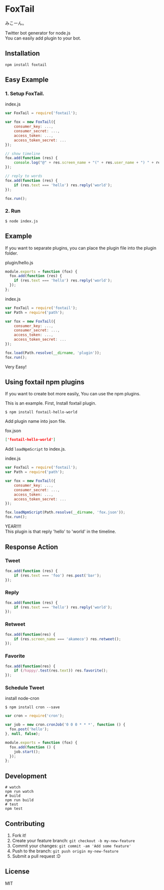 # FoxTail
みこーん。  

Twitter bot generator for node.js  
You can easily add plugin to your bot.

## Installation

```
npm install foxtail
```

## Easy Example

### 1. Setup FoxTail.

index.js

```js
var FoxTail = require('foxtail');

var fox = new FoxTail({
    consumer_key: ...,
    consumer_secret: ...,
    access_token: ...,
    access_token_secret: ...
});

// show timeline
fox.add(function (res) {
    console.log("@" + res.screen_name + "(" + res.user_name + ") " + res.text + "\n");
});

// reply to words
fox.add(function (res) {
    if (res.text === 'hello') res.reply('world');
});

fox.run();
```

### 2. Run

```
$ node index.js
```

## Example
If you want to separate plugins, you can place the plugin file into the plugin folder.

plugin/hello.js
```js
module.exports = function (fox) {
  fox.add(function (res) {
    if (res.text === 'hello') res.reply('world');
  });
};
```

index.js
```js
var FoxTail = require('foxtail');
var Path = require('path');

var fox = new FoxTail({
    consumer_key: ...,
    consumer_secret: ...,
    access_token: ...,
    access_token_secret: ...
});

fox.load(Path.resolve(__dirname, 'plugin'));
fox.run();
```

Very Easy!

## Using foxtail npm plugins
If you want to create bot more easily, You can use the npm plugins.  

This is an example.
First, Install foxtail plugin.
```
$ npm install foxtail-hello-world
```

Add plugin name into json file.

fox.json
```fox.json
['foxtail-hello-world']
```

Add `loadNpmScript` to index.js.

index.js
```js
var FoxTail = require('foxtail');
var Path = require('path');

var fox = new FoxTail({
    consumer_key: ...,
    consumer_secret: ...,
    access_token: ...,
    access_token_secret: ...
});

fox.loadNpmScript(Path.resolve(__dirname, 'fox.json'));
fox.run();
```

YEAR!!!!  
This plugin is that reply 'hello' to 'world' in the timeline.   

## Response Action

### Tweet

```js
fox.add(function (res) {
    if (res.text === 'foo') res.post('bar');
});
```

### Reply

```js
fox.add(function (res) {
    if (res.text === 'hello') res.reply('world');
});
```

### Retweet

```js
fox.add(function(res) {
    if (res.screen_name === 'akameco') res.retweet();
});
```

### Favorite

```js
fox.add(function(res) {
    if (/happy/.test(res.text)) res.favorite();
});
```

### Schedule Tweet
install node-cron

```
$ npm install cron --save
```

```js
var cron = require('cron');

var job = new cron.cronJob('0 0 0 * * *', function () {
  fox.post('hello');
}, null, false);

module.exports = function (fox) {
  fox.add(function () {
    job.start();
  });
};
```

## Development

```
# watch
npm run watch
# build
npm run build
# test
npm test
```

## Contributing

1. Fork it!
2. Create your feature branch: `git checkout -b my-new-feature`
3. Commit your changes: `git commit -am 'Add some feature'`
4. Push to the branch: `git push origin my-new-feature`
5. Submit a pull request :D

## License
MIT

